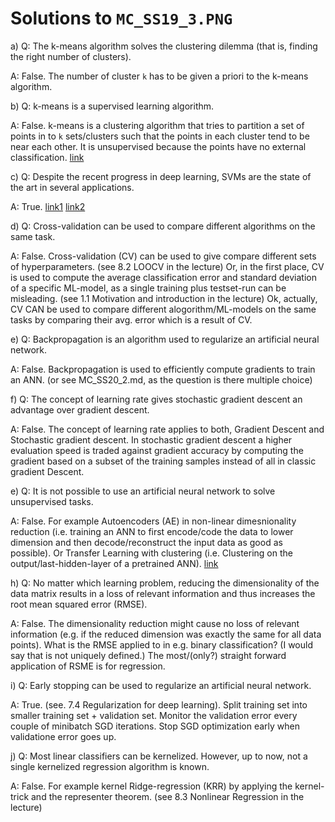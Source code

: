 # Solutions to `MC_SS19_3.PNG` 

a) Q: The k-means algorithm solves the clustering dilemma (that is, finding the right number of clusters).

A: False. The number of cluster `k` has to be given a priori to the k-means algorithm. 

b) Q: k-means is a supervised learning algorithm.

A: False. k-means is a clustering algorithm that tries to partition a set of points in to `k` sets/clusters such that the points in each cluster tend to be near each other.
It is unsupervised because the points have no external classification. [link](https://stats.stackexchange.com/questions/56500/what-are-the-main-differences-between-k-means-and-k-nearest-neighbours)

c) Q: Despite the recent progress in deep learning, SVMs are the state of the art in several applications.

A: True. [link1](https://ai.stackexchange.com/questions/11953/what-are-the-domains-where-svms-are-still-state-of-the-art) [link2](https://datascience.stackexchange.com/questions/711/are-support-vector-machines-still-considered-state-of-the-art-in-their-niche)

d) Q: Cross-validation can be used to compare different algorithms on the same task.

A: False. Cross-validation (CV) can be used to give compare different sets of hyperparameters. (see 8.2 LOOCV in the lecture)
Or, in the first place, CV is used to compute the average classification error and standard deviation of a specific ML-model, as a single training plus testset-run can be misleading. (see 1.1 Motivation and introduction in the lecture) Ok, actually, CV CAN be used to compare different alogorithm/ML-models on the same tasks by comparing their avg. error which is a result of CV.


e) Q: Backpropagation is an algorithm used to regularize an artificial neural network.

A: False. Backpropagation is used to efficiently compute gradients to train an ANN. (or see MC_SS20_2.md, as the question is there multiple choice)

f) Q: The  concept  of  learning  rate  gives  stochastic  gradient  descent  an  advantage  over gradient descent.

A: False. The concept of learning rate applies to both, Gradient Descent and Stochastic gradient descent.
In stochastic gradient descent a higher evaluation speed is traded against gradient accuracy by computing the gradient based on a subset of the training samples instead of all in classic gradient Descent.

e) Q: It is not possible to use an artificial neural network to solve unsupervised tasks.

A: False. For example Autoencoders (AE) in non-linear dimesnionality reduction (i.e. training an ANN to first encode/code the data to lower dimension and then decode/reconstruct the input data as good as possible).
Or Transfer Learning with clustering (i.e. Clustering on the output/last-hidden-layer of a pretrained ANN). [link](https://stats.stackexchange.com/questions/140148/how-can-an-artificial-neural-network-ann-be-used-for-unsupervised-clustering)

h) Q: No matter which learning problem, reducing the dimensionality of the data matrix results in a loss of relevant information and thus increases the root mean squared error (RMSE).

A: False. The dimensionality reduction might cause no loss of relevant information (e.g. if the reduced dimension was exactly the same for all data points).
What is the RMSE applied to in e.g. binary classification? (I would say that is not uniquely defined.) The most/(only?) straight forward application of RSME is for regression.

i) Q: Early stopping can be used to regularize an artificial neural network.

A: True. (see. 7.4 Regularization for deep learning). 
Split training set into smaller training set + validation set. Monitor the validation error every couple of minibatch SGD iterations. Stop SGD optimization early when validatione error goes up.

j) Q: Most linear classifiers can be kernelized. However, up to now, not a single kernelized regression algorithm is known.

A: False. For example kernel Ridge-regression (KRR) by applying the kernel-trick and the representer theorem. (see 8.3 Nonlinear Regression in the lecture)
